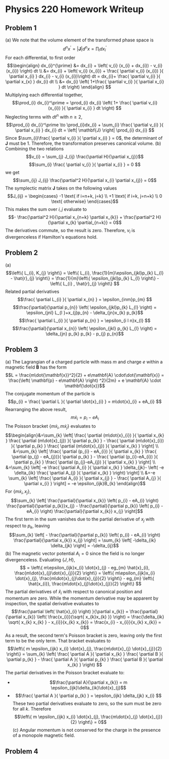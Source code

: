 # Physics 220 Homework Writeup
## Problem 1
(a) We note that the volume element of the transformed phase space is $$d^n x^\prime = \left| \mathbf{J} \right|  d^n x = \prod_{i} dx_{i}^\prime$$
For each differential, to first order $$\begin{align} dx_{i}^{\prime} &= dx_{i} + \left( v_{i} (x_{i} + dx_{i}) - v_{i} (x_{i}) \right) dt  \\
&= dx_{i} + \left( v_{i} (x_{i}) + \frac{ \partial v_{i} (x_{i}) }{ \partial x_{i} } dx_{i}  - v_{i} (x_{i})\right) dt = dx_{i}+ \frac{ \partial v_{i} }{ \partial x_{x} } dx_{i} dt  \\
&=  dx_{i} \left( 1+\frac{ \partial v_{i} }{ \partial x_{i} } dt \right)
\end{align} $$
Multiplying each differential together, $$\prod_{i} dx_{i}^\prime = \prod_{i} dx_{i} \left( 1+ \frac{ \partial v_{i} (x_{i}) }{ \partial x_{i} } dt \right) $$
Neglecting terms with $dt^n$ with $n \geq 2$, $$\prod_{i} dx_{i}^\prime \to \prod_{i}dx_{i} + \sum_{i} \frac{ \partial v_{i} }{ \partial x_{i} } dx_{i} dt = \left| \mathbf{J} \right| \prod_{i} dx_{i}  $$
Since $\sum_{i}\frac{ \partial v_{i} }{ \partial x_{i} } = 0$, the determinant of $\mathbf{J}$ must be 1. Therefore, the transformation preserves canonical volume.
(b) Combining the two relations $$v_{i} = \sum_{j} J_{ij} \frac{\partial H}{\partial x_{j}}$$ $$\sum_{i} \frac{ \partial v_{i} }{ \partial x_{i} } = 0 $$
we get $$\sum_{ij} J_{ij} \frac{\partial^2 H}{\partial x_{i} \partial x_{j}} = 0$$
The symplectic matrix $\mathbf{J}$ takes on the following values $$J_{ij} = \begin{cases}
-1 \text{ if i=n+k, j=k} \\
+1 \text{ if i=k, j=n+k}  \\
0 \text{ otherwise}
\end{cases}$$
This makes the sum over $i,j$ evaluate to $$- \frac{\partial^2 H}{\partial x_{n+k} \partial x_{k}} + \frac{\partial^2 H}{\partial x_{k} \partial_{n+k}} = 0$$ The derivatives commute, so the result is zero. Therefore, $v_{i}$ is divergenceless if Hamilton's equations hold.
## Problem 2
(a) $$\left\{ L_{i}, K_{j} \right\} = \left\{ L_{i}, \frac{1}{m}\epsilon_{jkl}p_{k} L_{l} - \hat{r}_{j} \right\} = \frac{1}{m}\left\{ \epsilon_{jkl}p_{k} L_{l}  \right\} - \left\{ L_{i} , \hat{r}_{j} \right\}   $$
Related partial derivatives
$$\frac{ \partial L_{i} }{ \partial x_{n} } = \epsilon_{inm}p_{m} $$
$$\frac{\partial}{\partial p_{n}} \left( \epsilon_{jkl}p_{k} L_{l} \right) = \epsilon_{jnl} L_{l }+x_{j}p_{n} - \delta_{jn}x_{k} p_{k}$$
$$\frac{ \partial L_{i} }{ \partial p_{n} } = \epsilon_{i l n}x_{l} $$
$$\frac{\partial}{\partial x_{n}} \left( \epsilon_{jkl} p_{k} L_{l} \right) = \delta_{jn} p_{k} p_{k} - p_{j} p_{n}$$
## Problem 3
(a) The Lagrangian of a charged particle with mass $m$ and charge $e$ within a magnetic field $\mathbf{B}$ has the form $$L = \frac{m\dot{\mathbf{x}}^2}{2} + e\mathbf{A} \cdot\dot{\mathbf{x}} = \frac{\left( \mathbf{p} - e\mathbf{A} \right) ^2}{2m} + e \mathbf{A} \cdot \mathbf{\dot{x}}$$
The conjugate momentum of the particle is $$p_{i} = \frac{ \partial L }{ \partial \dot{x}_{i} } = m\dot{x}_{i} + eA_{i} $$
Rearranging the above result, $$m\dot{x}_{i} = p_{i} - eA_{i}$$
The Poisson bracket $\left\{ m\dot{x}_{i} , m \dot{x}_{j} \right\}$ evaluates to $$\begin{align}&=\sum_{k} \left[ \frac{ \partial (m\dot{x}_{i}) }{ \partial x_{k} } \frac{ \partial (m\dot{x}_{j}) }{ \partial p_{k} }    - \frac{ \partial (m\dot{x}_{i}) }{ \partial p_{k} } \frac{ \partial (m\dot{x}_{j}) }{ \partial x_{k} } \right] \\
&=\sum_{k} \left[ \frac{ \partial (p_{i} - eA_{i}) }{ \partial x_{k} } \frac{ \partial (p_{j} - eA_{j})}{ \partial p_{k} }    - \frac{ \partial (p_{i}-eA_{i}) }{ \partial p_{k} } \frac{ \partial (p_{j}-eA_{j}) }{ \partial x_{k} } \right] \\
&=\sum_{k} \left[ -e \frac{ \partial A_{i} }{ \partial x_{k} } \delta_{jk}- \left( -e \delta_{ik} \frac{ \partial A_{j} }{ \partial x_{k} }  \right)   \right] \\
&=-e \sum_{k} \left[ \frac{ \partial A_{i} }{ \partial x_{j} }  - \frac{ \partial A_{j} }{ \partial x_{i} }  \right] = -e \epsilon_{ijk}B_{k}  \end{align}$$
For $\left\{ m\dot{x}_{i}, x_{j} \right\}$, $$\sum_{k} \left[ \frac{\partial}{\partial x_{k}} \left( p_{i} - eA_{i} \right) \frac{\partial}{\partial p_{k}}x_{j} - \frac{\partial}{\partial p_{k}} \left( p_{i} - eA_{i} \right) \frac{\partial}{\partial x_{k}} x_{j} \right]$$
The first term in the sum vanishes due to the partial derivative of $x_{j}$ with respect to $p_{k}$, leaving $$\sum_{k} \left[ - \frac{\partial}{\partial p_{k}} \left( p_{i} - eA_{i} \right) \frac{\partial}{\partial x_{k}} x_{j} \right] = \sum_{k} \left[ -\delta_{ik} \delta_{jk} \right] = -\delta_{ij}$$
(b) The magnetic vector potential $A_{i}=0$ since the field is no longer divergenceless. Evaluating $\left\{ J,H \right\}$, $$ = \left\{ m\epsilon_{ijk}x_{i} \dot{x}_{j} - eg_{m} \hat{x}_{i}, \frac{m\dot{x}_{j}\dot{x}_{j}}{2} \right\} = \left\{ m\epsilon_{ijk}x_{i} \dot{x}_{j}, \frac{m\dot{x}_{j}\dot{x}_{j}}{2} \right\} - eg_{m} \left\{ \hat{x_{i}}, \frac{m\dot{x}_{j}\dot{x}_{j}}{2} \right\}  $$
The partial derivatives of $\hat{x}_{i}$ with respect to canonical position and momentum are zero. While the momentum derivative may be apparent by inspection, the spatial derivative evaluates to $$\frac{\partial \left( \hat{x}_{i} \right) }{\partial x_{k}} = \frac{\partial}{\partial x_{k}} \left( \frac{x_{i}}{\sqrt{ x_{k}x_{k} }} \right) = \frac{\delta_{ik} \sqrt{ x_{k} x_{k} } - x_{i}}{x_{k} x_{k}} = \frac{x_{i} - x_{i}}{x_{k} x_{k}} = 0$$
As a result, the second term's Poisson bracket is zero, leaving only the first term to be the only term. That bracket evaluates to $$\left\{ m \epsilon_{ijk} x_{i} \dot{x}_{j}, \frac{m\dot{x}_{j} \dot{x}_{j}}{2} \right\} = \sum_{k} \left( \frac{ \partial A }{ \partial x_{k} } \frac{ \partial B }{ \partial p_{k} }  - \frac{ \partial A }{ \partial p_{k} } \frac{ \partial B }{ \partial x_{k} }  \right)  $$
The partial derivatives in the Poisson bracket evaluate to:
- $$\frac{\partial A}{\partial x_{k}} = m \epsilon_{ijk}\delta_{ik}\dot{x}_{j}$$
- $$\frac{ \partial A }{ \partial p_{k} } = \epsilon_{ijk} \delta_{jk} x_{i} $$
These two partial derivatives evaluate to zero, so the sum must be zero for all $k$. Therefore $$\left\{ m \epsilon_{ijk} x_{i} \dot{x}_{j}, \frac{m\dot{x}_{j} \dot{x}_{j}}{2} \right\} = 0$$
(c) Angular momentum is not conserved for the charge in the presence of a monopole magnetic field.
## Problem 4


